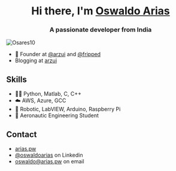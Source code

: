 <h1 align="center">Hi there, I'm <a href="https://arias.pw/" target="_blank">Oswaldo Arias</a></h1>

<h3 align="center">A passionate developer from India</h3>
<p align="left"> <img src="https://komarev.com/ghpvc/?username=Osares10" alt="Osares10" /> </p>

- 🧭 Founder at [@arzui](https://github.com/arzui) and [@fripped](https://github.com/fripped)
- Blogging at [arzui](https://arzui.com)

## Skills
- 👨‍💻 Python, Matlab, C, C++
- ☁️ AWS, Azure, GCC
- 🤖 Robotic, LabVIEW, Arduino, Raspberry Pi
- 🚀 Aeronautic Engineering Student

## Contact
- [arias.pw](https://arias.pw)
- [@oswaldoarias](https://www.linkedin.com/in/oswaldoarias/) on Linkedin
- [oswaldo@arias.pw](mailto:oswaldo@arias.pw) on email
